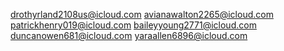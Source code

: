 drothyrland2108us@icloud.com
avianawalton2265@icloud.com
patrickhenry019@icloud.com
baileyyoung2771@icloud.com
duncanowen681@icloud.com
yaraallen6896@icloud.com
